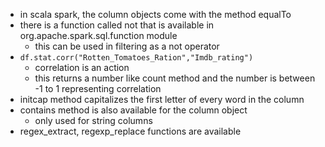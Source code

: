 - in scala spark, the column objects come with the method equalTo
- there is a function called not that is available in org.apache.spark.sql.function module
	- this can be used in filtering as a not operator
- `df.stat.corr("Rotten_Tomatoes_Ration","Imdb_rating")`
	- correlation is an action
	- this returns a number like count method and the number is between -1 to 1 representing correlation
- initcap method capitalizes the first letter of every word in the column
- contains method is also available for the column object
	- only used for string columns
- regex_extract, regexp_replace functions are available